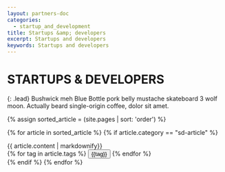 ```yaml
---
layout: partners-doc
categories: 
  - startup_and_development
title: Startups &amp; developers
excerpt: Startups and developers
keywords: Startups and developers
---
```

# STARTUPS & DEVELOPERS

{: .lead}
Bushwick meh Blue Bottle pork belly mustache skateboard 3 wolf moon. Actually beard single-origin coffee, dolor sit amet.

{% assign sorted_article = (site.pages | sort: 'order') %}

{% for article in sorted_article %}
    {% if article.category == "sd-article" %}
<div class="sd-article">
    <div class="article-body">
{{ article.content | markdownify}}
    </div>
    <div class="article-tags">
        {% for tag in article.tags %}
            <button class="tag-btn" tag="{{tag}}">{{tag}}</button>
        {% endfor %}
    </div>
</div>
    {% endif %}
{% endfor %}

<script>
    // Get list of upcoming events
    var uniqueUpcoming = [].map.call($(".sd-article").find(".tag-btn"),function(item){
        return '<li><a href="#' + item.textContent + '" class="tag-menu-btn">' + item.textContent + '</a></li>';;
    }).filter( function(value, index, self) {
        return self.indexOf(value) === index;
    }).join("");

    if(uniqueUpcoming !== ""){
      $(".sd-tags-list").append(uniqueUpcoming);
    }

    var PartnerTagClickHandler = function() {
        var currentItem = this.textContent;
        $(".tag-btn").add(".tag-menu-btn").removeClass("active").map(function(){
            if (this.textContent == currentItem) {
                return this;
            }
        }).addClass("active");
        
        $(".sd-article").show().filter(function() {
            return $(this).find(".tag-btn.active").size() === 0;
        }).hide();
    }
    
    $(".article-tags").on("click", ".tag-btn", PartnerTagClickHandler);
    $(".categories").on("click", ".tag-menu-btn", PartnerTagClickHandler);
    

</script>
